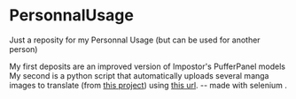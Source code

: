 # PersonnalUsage
Just a reposity for my Personnal Usage (but can be used for another person)

My first deposits are an improved version of Impostor's PufferPanel models
My second is a python script that automatically uploads several manga images to translate (from [this project](https://github.com/zyddnys/manga-image-translator)) using [this url](https://touhou.ai/imgtrans/).  -- made with selenium .
